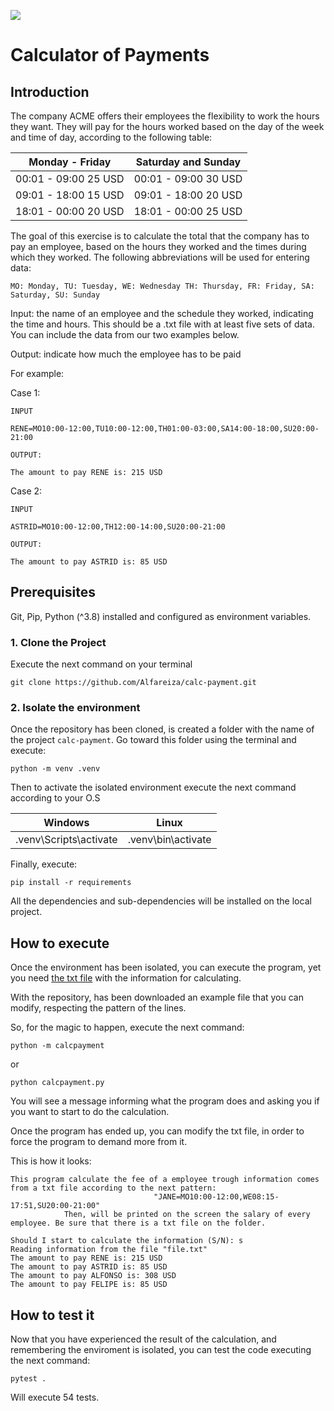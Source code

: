 ![](https://github.com/Alfareiza/calc-payment/actions/workflows/github-actions-conf.yml/badge.svg)

# Calculator of Payments

## Introduction

The company ACME offers their employees the flexibility to work the hours they want. They will pay for the hours worked based on the day of the week and time of day, according to the following table:

| Monday - Friday      |  Saturday and Sunday |
|----------------------|:--------------------:|
| 00:01 - 09:00 25 USD | 00:01 - 09:00 30 USD |
| 09:01 - 18:00 15 USD | 09:01 - 18:00 20 USD |
| 18:01 - 00:00 20 USD | 18:01 - 00:00 25 USD |

The goal of this exercise is to calculate the total that the company has to pay an employee, based on the hours they worked and the times during which they worked. The following abbreviations will be used for entering data:

    MO: Monday, TU: Tuesday, WE: Wednesday TH: Thursday, FR: Friday, SA: Saturday, SU: Sunday

Input: the name of an employee and the schedule they worked, indicating the time and hours. This should be a .txt file with at least five sets of data. You can include the data from our two examples below.

Output: indicate how much the employee has to be paid

For example:

Case 1:

    INPUT

    RENE=MO10:00-12:00,TU10:00-12:00,TH01:00-03:00,SA14:00-18:00,SU20:00-21:00

    OUTPUT:

    The amount to pay RENE is: 215 USD

Case 2:

    INPUT
    
    ASTRID=MO10:00-12:00,TH12:00-14:00,SU20:00-21:00
    
    OUTPUT:
    
    The amount to pay ASTRID is: 85 USD

## Prerequisites

Git, Pip, Python (^3.8) installed and configured as environment variables.

### 1. Clone the Project

Execute the next command on your terminal

`git clone https://github.com/Alfareiza/calc-payment.git`

### 2. Isolate the environment

Once the repository has been cloned, is created a folder with the name of the project `calc-payment`. Go toward this folder using the terminal and execute:

`python -m venv .venv`

Then to activate the isolated environment execute the next command according to your O.S

|          Windows       |         Linux        |
|------------------------|:--------------------:|
| .venv\Scripts\activate |  .venv\bin\activate  |

Finally, execute:

`pip install -r requirements`

All the dependencies and sub-dependencies will be installed on the local project.

## How to execute

Once the environment has been isolated, you can execute the program, yet you need [the txt file](https://github.com/Alfareiza/calc-payment/blob/main/file.txt) with the information for calculating.

With the repository, has been downloaded an example file that you can modify, respecting the pattern of the lines.

So, for the magic to happen, execute the next command:

`python -m calcpayment`

or

`python calcpayment.py`

You will see a message informing what the program does and asking you if you want to start to do the calculation.

Once the program has ended up, you can modify the txt file, in order to force the program to demand more from it. 

This is how it looks:

```
This program calculate the fee of a employee trough information comes from a txt file according to the next pattern:
            					"JANE=MO10:00-12:00,WE08:15-17:51,SU20:00-21:00"
            Then, will be printed on the screen the salary of every employee. Be sure that there is a txt file on the folder.
            
Should I start to calculate the information (S/N): s
Reading information from the file "file.txt"
The amount to pay RENE is: 215 USD
The amount to pay ASTRID is: 85 USD
The amount to pay ALFONSO is: 308 USD
The amount to pay FELIPE is: 85 USD
```

## How to test it

Now that you have experienced the result of the calculation, and remembering the enviroment is isolated, you can test the code executing the next command:

`pytest .`

Will execute 54 tests.










